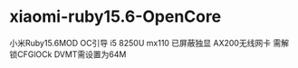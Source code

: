 # xiaomi-ruby15.6-OpenCore
小米Ruby15.6MOD OC引导
i5 8250U
mx110
已屏蔽独显
AX200无线网卡
需解锁CFGlOCk
DVMT需设置为64M
